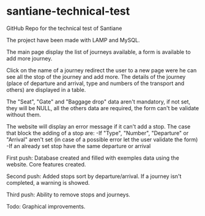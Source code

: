 # santiane-technical-test
GitHub Repo for the technical test of Santiane

The project have been made with LAMP and MySQL.

The main page display the list of journeys available, a form is available to add more journey.

Click on the name of a journey redirect the user to a new page were he can see all the stop of the journey and add more.
The details of the journey (place of departure and arrival, type and numbers of the transport and others) are displayed in a table.

The "Seat", "Gate" and "Baggage drop" data aren't mandatory, if not set, they will be NULL, all the others data are required, the form can't be validate without them.

The website will display an error message if it can't add a stop.
The case that block the adding of a stop are:
    -If "Type", "Number", "Departure" or "Arrival" aren't set (in case of a possible error let the user validate the form)
    -If an already set stop have the same departure or arrival

First push:
    Database created and filled with exemples data using the website.
    Core features created.

Second push:
    Added stops sort by departure/arrival.
    If a journey isn't completed, a warning is showed.

Third push:
    Ability to remove stops and journeys.

Todo:
    Graphical improvements.